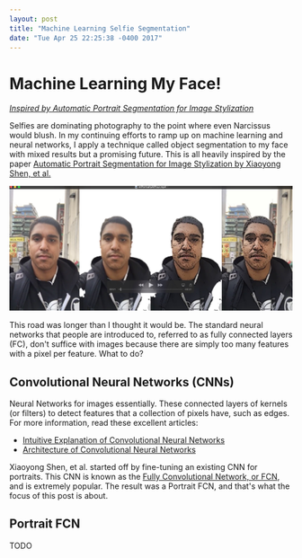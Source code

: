 ```yaml
---
layout: post
title: "Machine Learning Selfie Segmentation"
date: "Tue Apr 25 22:25:38 -0400 2017"
---
```


# Machine Learning My Face!

[_Inspired by Automatic Portrait Segmentation for Image Stylization_](http://xiaoyongshen.me/webpage_portrait/index.html)

Selfies are dominating photography to the point where even Narcissus would blush. In my continuing efforts to
ramp up on machine learning and neural networks, I apply a technique called object segmentation to my face
with mixed results but a promising future. This is all heavily inspired by the paper
[Automatic Portrait Segmentation for Image Stylization by Xiaoyong Shen, et al.](http://xiaoyongshen.me/webpage_portrait/index.html)

![Selfie Segmentation And Styling](/public/images/machine-learning-selfie-segmentation/mlPortraitsAllFour.jpg)

This road was longer than I thought it would be. The standard neural networks that people are introduced to,
referred to as fully connected layers (FC), don't suffice with images because there are simply too many features
with a pixel per feature. What to do?

## Convolutional Neural Networks (CNNs)

Neural Networks for images essentially. These connected layers of kernels (or filters) to detect
features that a collection of pixels have, such as edges. For more information, read
these excellent articles:

- [Intuitive Explanation of Convolutional Neural Networks](https://ujjwalkarn.me/2016/08/11/intuitive-explanation-convnets/)
- [Architecture of Convolutional Neural Networks](http://cs231n.github.io/convolutional-networks/)

Xiaoyong Shen, et al. started off by fine-tuning an existing CNN for portraits.
This CNN is known as the [Fully Convolutional Network, or FCN,](https://people.eecs.berkeley.edu/~jonlong/long_shelhamer_fcn.pdf)
and is extremely popular. The result was a Portrait FCN, and that's what the focus of this post is about.

## Portrait FCN

TODO

